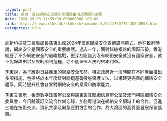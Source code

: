 ```yaml
---
layout: post
title: 孫東：沒有網絡安全就不能保證由治及興順利進程
date: 2024-09-08 11:59:00.000000000 +08:00
link: https://news.rthk.hk/rthk/ch/component/k2/1769778-20240908.htm
categories: rthk
---
```


創新科技及工業局局長孫東出席2024年國家網絡安全宣傳周開幕式，他在致辭時說，網絡安全是國家安全的重要維護。過去一年，面對錯綜複雜的國際形勢，香港經歷了不少網絡安全的嚴峻挑戰，更深刻認識到沒有網絡安全就沒有國家安全，就不能保證由治及興的順利進程，亦不能保障人民的根本利益。

孫東說，為了應對日益嚴重的網絡安全形勢，特區政府近一段時間在不同層面推出多項措施，包括將於本年度針對關鍵基礎設施保護立法，以構建更完善的網絡安全體系，同時提升社會各界對網絡安全的意識和防禦能力。

孫東又表示，香港數字政策辦公室與廣東省互聯網信息辦公室及澳門特區網絡安全委員會，今日將簽訂交流合作備忘錄，加強粵港澳在網絡安全領域上的合作，促進三地在技術交流、資訊共享及緊急應對方面的合作，為大灣區的高質量發展保駕護航。
